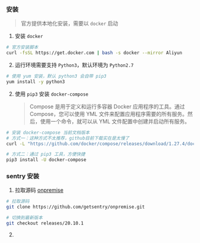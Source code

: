 ### 安装

> 官方提供本地化安装，需要以 `docker` 启动

1. 安装 `docker`

```bash
# 官方安装脚本
curl -fsSL https://get.docker.com | bash -s docker --mirror Aliyun
```

2. 运行环境需要支持 `Python3`，默认环境为 `Python2.7`

```bash
# 使用 yum 安装，默认 python3 会自带 pip3
yum install -y python3
```

2. 使用 `pip3` 安装 `docker-compose`
   > Compose 是用于定义和运行多容器 Docker 应用程序的工具。通过 Compose，您可以使用 YML 文件来配置应用程序需要的所有服务。然后，使用一个命令，就可以从 YML 文件配置中创建并启动所有服务。

```bash
# 安装 docker-compose 当前文档版本
# 方式一：这种方式不太推荐，github目前下载实在是太慢了
curl -L "https://github.com/docker/compose/releases/download/1.27.4/docker-compose-$(uname -s)-$(uname -m)" -o /usr/local/bin/docker-compose

# 方式二：通过 pip3 工具，方便快捷
pip3 install -U docker-compose
```

### sentry 安装

1. 拉取源码 [onpremise](https://github.com/getsentry/onpremise)
```bash
# 拉取源码
git clone https://github.com/getsentry/onpremise.git

# 切换到最新版本
git checkout releases/20.10.1
```
2. 
